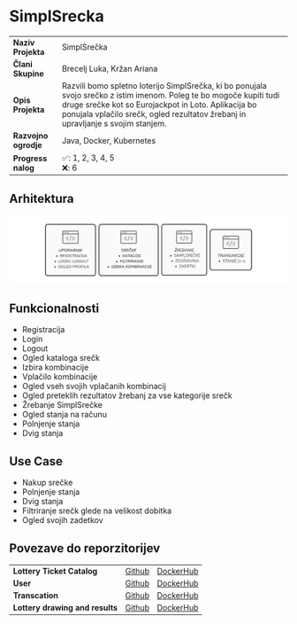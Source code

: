 # SimplSrecka

|   |   |
|--|--|
|__Naziv Projekta__| SimplSrečka |
|__Člani Skupine__| Brecelj Luka, Kržan Ariana |
|__Opis Projekta__| Razvili bomo spletno loterijo SimplSrečka, ki bo ponujala svojo srečko z istim imenom. Poleg te bo mogoče kupiti tudi druge srečke kot so Eurojackpot in Loto. Aplikacija bo ponujala vplačilo srečk, ogled rezultatov žrebanj in upravljanje s svojim stanjem. |
|__Razvojno ogrodje__| Java, Docker, Kubernetes |
|__Progress nalog__| ✅: 1, 2, 3, 4, 5 <br> ❌: 6|

## Arhitektura
 ![picture alt](https://raw.githubusercontent.com/SimplSrecka/user/main/arhitektura.png)
 
## Funkcionalnosti
* Registracija
* Login
* Logout
* Ogled kataloga srečk
* Izbira kombinacije
* Vplačilo kombinacije
* Ogled vseh svojih vplačanih kombinacij
* Ogled preteklih rezultatov žrebanj za vse kategorije srečk
* Žrebanje SimplSrečke
* Ogled stanja na računu
* Polnjenje stanja
* Dvig stanja


## Use Case
* Nakup srečke
* Polnjenje stanja
* Dvig stanja
* Filtriranje srečk glede na velikost dobitka
* Ogled svojih zadetkov

## Povezave do reporzitorijev

|   |   |   |
|--|--|--|
|__Lottery Ticket Catalog__| [Github](https://github.com/SimplSrecka/lotteryTicketCatalog) | [DockerHub](https://hub.docker.com/r/lb4684/lottery-ticket-catalog) | 
|__User__| [Github](https://github.com/SimplSrecka/user) | [DockerHub](https://hub.docker.com/r/lb4684/user) | 
|__Transcation__| [Github](https://github.com/SimplSrecka/transaction)  | [DockerHub](https://hub.docker.com/r/lb4684/transaction) | 
|__Lottery drawing and results__| [Github](https://github.com/SimplSrecka/lotteryDrawingResults) | [DockerHub](https://hub.docker.com/r/lb4684/lottery-drawing-results) | 

